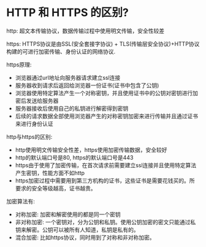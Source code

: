 # HTTP 和 HTTPS 的区别?

http: 超文本传输协议，数据传输过程中使用明文传输，安全性较差

https: HTTPS协议是由SSL(安全套接字协议) + TLS(传输层安全协议)+HTTP协议构建的可进行加密传输、身份认证的网络协议.

https原理:

- 浏览器通过url地址向服务器请求建立ssl连接
- 服务器收到请求后返回给浏览器一份证书(证书中包含了公钥)
- 浏览器使用特定算法产生一个对称密钥，并且使用证书中的公钥对密钥进行加密后发送给服务器
- 服务器接收后使用自己的私钥进行解密得到密钥
- 后续的请求数据全部使用浏览器产生的对称密钥加密来进行传输并且通过证书来进行身份认证

http与https的区别:

- http使用明文传输安全性差，https使用加密传输数据，安全较好
- http的默认端口号是80, https的默认端口号是443
- https由于使用了加密传输，在首次请求前需要建立ssl连接并且使用特定算法产生密钥，性能方面不如http
- https加密过程中需要用到第三方机构的证书，这些证书是需要花钱买的。所要求的安全等级越高，证书越贵。

加密算法有:

- 对称加密: 加密和解密使用的都是同一个密钥
- 非对称加密: 一个密钥对，分为公钥和私钥。使用公钥加密的密文只能通过私钥来解密。公钥可以被所有人知道，私钥是私有的。
- 混合加密: 比如https协议，同时用到了对称和非对称加密。

